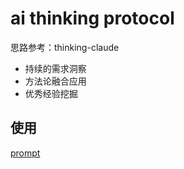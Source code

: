 # ai thinking protocol

思路参考：thinking-claude

- 持续的需求洞察
- 方法论融合应用
- 优秀经验挖掘

## 使用

[prompt](./prompt/)